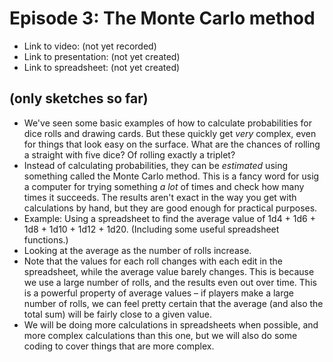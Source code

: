 # Episode 3: The Monte Carlo method

* Link to video: (not yet recorded)
* Link to presentation: (not yet created)
* Link to spreadsheet: (not yet created)

## (only sketches so far)

* We've seen some basic examples of how to calculate probabilities for dice rolls and drawing cards. But these quickly get _very_ complex, even for things that look easy on the surface. What are the chances of rolling a straight with five dice? Of rolling exactly a triplet?
* Instead of calculating probabilities, they can be _estimated_ using something called the Monte Carlo method. This is a fancy word for usig a computer for trying something _a lot_ of times and check how many times it succeeds. The results aren't exact in the way you get with calculations by hand, but they are good enough for practical purposes.
* Example: Using a spreadsheet to find the average value of 1d4 + 1d6 + 1d8 + 1d10 + 1d12 + 1d20. (Including some useful spreadsheet functions.)
* Looking at the average as the number of rolls increase.
* Note that the values for each roll changes with each edit in the spreadsheet, while the average value barely changes. This is because we use a large number of rolls, and the results even out over time. This is a powerful property of average values – if players make a large number of rolls, we can feel pretty certain that the average (and also the total sum) will be fairly close to a given value.
* We will be doing more calculations in spreadsheets when possible, and more complex calculations than this one, but we will also do some coding to cover things that are more complex.
